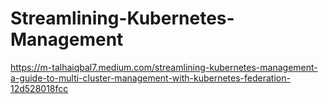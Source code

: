 # Streamlining-Kubernetes-Management
https://m-talhaiqbal7.medium.com/streamlining-kubernetes-management-a-guide-to-multi-cluster-management-with-kubernetes-federation-12d528018fcc
